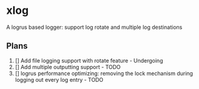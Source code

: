 # xlog
A logrus based logger: support log rotate and multiple log destinations

## Plans

1. [] Add file logging support with rotate feature - Undergoing
2. [] Add multiple outputting support - TODO
3. [] logrus performance optimizing: removing the lock mechanism during logging out every log entry - TODO
